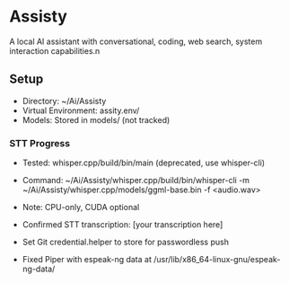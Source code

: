 # Assisty

A local AI assistant with conversational, coding, web search, system interaction capabilities.n
## Setup
- Directory: ~/Ai/Assisty
- Virtual Environment: assity.env/
- Models: Stored in models/ (not tracked)


### STT Progress
- Tested: whisper.cpp/build/bin/main (deprecated, use whisper-cli)
- Command: ~/Ai/Assisty/whisper.cpp/build/bin/whisper-cli -m ~/Ai/Assisty/whisper.cpp/models/ggml-base.bin -f <audio.wav>
- Note: CPU-only, CUDA optional

- Confirmed STT transcription: [your transcription here]

- Set Git credential.helper to store for passwordless push

- Fixed Piper with espeak-ng data at /usr/lib/x86_64-linux-gnu/espeak-ng-data/
